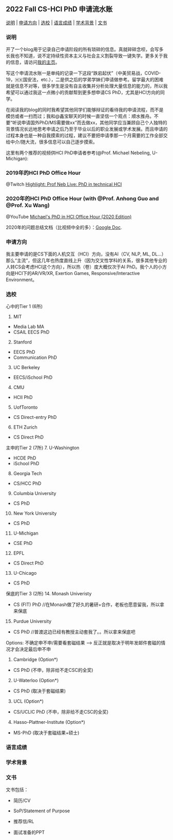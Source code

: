 <h2 id="title">2022 Fall CS-HCI PhD 申请流水账</h2>

<p><a href="#Description">说明</a> |
<a href="#Major">申请方向</a> |
<a href="#Background">选校</a> |
<a href="#GRE">语言成绩</a> |
<a href="#Academic-Background">学术背景</a> |
<a href="#Application-Essay">文书</a></p>

<h3 id="Description">说明</h3>

开了一个blog用于记录自己申请阶段的所有琐碎的信息。真就碎碎念呗，会写多长我也不知道，说不定持续性资本主义与社会主义割裂导致一键失学。更多关于我的信息，请访问[我的主页](https://dynasty-li.github.io)。

写这个申请流水账一是单纯的记录一下这段“跌宕起伏”（中美贸易战，COVID-19，🇭🇰国安法，etc.），二是供之后的学弟学妹们申请做参考。留学最大的困难就是信息不对等，很多学生是没有自主收集并分析处理大量信息的能力的，所以我希望可以通过我这一点微小的贡献帮到更多想申请CS PhD，尤其是HCI方向的同学。

在阅读我的blog的同时我希望其他同学们能够辩证的看待我的申请流程，而不是模仿或者一扫而过；我和@鑫宝聊天的时候一直坚信一个观点：顺水推舟。不要“听说申请国外PhD/MS需要做xx”而去做xx，其他同学应当兼顾自己个人独特的背景情况长远地思考申请之后乃至于毕业以后的职业发展或学术发展。而且申请的过程本身也是一种自我摸索的过程，建议不要把申请季那一个月需要的工作全部交给中介/随大流，很多信息可以自己逐步摸索。

这里有两个推荐的视频供HCI PhD申请者参考(@Prof. Michael Nebeling, U-Michigan):
### 2019年的HCI PhD Office Hour

@Twitch [Highlight: Prof Neb Live: PhD in technical HCI](https://www.twitch.tv/videos/507017970)

### 2020年的HCI PhD Office Hour (with @Prof. Anhong Guo and @Prof. Xu Wang)

@YouTube [Michael's PhD in HCI Office Hour (2020 Edition)](https://youtu.be/lHTEyAEY0g4)

2020年的问题总结文档（比视频中全的多）：[Google Doc](https://docs.google.com/document/d/1D10HWizpqaDYDqH3le-nydAxqw03QtM00y-ppPabGqc/edit).

<h3 id="Major">申请方向</h3>

我主要申请的是CS下面的人机交互（HCI）方向，没有AI（CV, NLP, ML, DL...）那么“主流”，但这几年也热度直线上升（因为交叉性学科的关系，很多其他专业的人转CS会考虑HCI这个方向），所以热（卷）度大概仅次于AI PhD。我个人的小方向是HCI下的AR/VR/XR, Exertion Games, Responsive/Interactive Environment。

<h3 id="Background">选校</h3>

心中的Tier 1 (6所)
1. MIT
 - Media Lab MA
 - CSAIL EECS PhD
2. Stanford
 - EECS PhD
 - Communication PhD
3. UC Berkeley
 - EECS/iSchool PhD
4. CMU
 - HCII PhD
5. UofToronto
 - CS Direct-entry PhD
6. ETH Zurich
 - CS Direct PhD

主申的Tier 2 (7所)
7. U-Washington
 - HCDE PhD
 - iSchool PhD
8. Georgia Tech
 - CS/HCC PhD
9. Columbia University
 - CS PhD
10. New York University
 - CS PhD
11. U-Michigan
 - CSE PhD 
12. EPFL
 - CS Direct PhD
13. U-Chicago
 - CS PhD
 
保底的Tier 3 (2所)
14. Monash Univeristy
 - CS (FIT) PhD //在Monash做了好久的暑研+合作，老板也愿意留我，所以拿来保底
15. Purdue University
 - CS PhD //普渡这边已经有教授主动套我了。。所以拿来保底吧

Options: 不确定申不申/需要看套磁结果 --> 反正就是取决于明年发邮件套磁的情况才会决定最后申不申
1. Cambridge (Option*)
 - CS PhD (不申，除非给不走CSC的全奖)

2. U-Waterloo (Option*)
 - CS PhD (取决于套磁结果)

3. UCL (Option*)
 - CS/UCLIC PhD (不申，除非给不走CSC的全奖)

4. Hasso-Plattner-Institute (Option*)
 - MS-PhD (取决于套磁结果+硕士) 

<h3 id="GRE">语言成绩</h3>

<h3 id="Academic-Background">学术背景</h3>

<h3 id="Application-Essay">文书</h3>

文书包括：

  - 简历/CV
  
  - SoP/Statement of Purpose
  
  - 推荐信/RL
  
  - 面试准备的PPT
